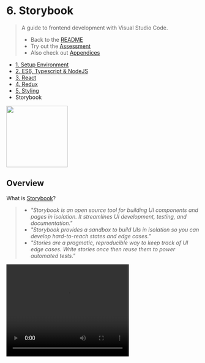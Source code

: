 # 6. Storybook

> A guide to frontend development with Visual Studio Code.
>
> - Back to the [README](../../README.md)
> - Try out the [Assessment](./guides/CryptoCharts.md)
> - Also check out [Appendices](./appendix/CodingStandards.md)

- [1. Setup Environment](./1-SetupEnvironment.md)
- [2. ES6, Typescript & NodeJS](./2-Javascript.md)
- [3. React](./3-React.md)
- [4. Redux](./4-Redux.md)
- [5. Styling](./5-Styling.md)
- Storybook

<img
style="height: 10rem; width: auto"
src="https://miro.medium.com/max/1600/0*-nmYaj92AwNXrWct.png"
/>

## Overview

What is [Storybook](https://storybook.js.org/)?

> - _"Storybook is an open source tool for building UI components and pages in isolation. It streamlines UI development, testing, and documentation."_
> - _"Storybook provides a sandbox to build UIs in isolation so you can develop hard-to-reach states and edge cases."_
> - _"Stories are a pragmatic, reproducible way to keep track of UI edge cases. Write stories once then reuse them to power automated tests."_

<video width="320" height="240" controls>
    <source src="https://storybook.js.org/videos/storybook-workflow-build-optimized-lg.mp4"
    type="video/mp4">
</video>
